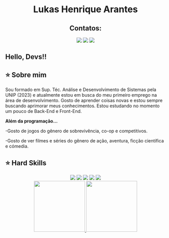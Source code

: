 <div align="center">

# Lukas Henrique Arantes

</div>

<div align="center">
  
## Contatos:

<a href="https://www.instagram.com/lukas_henrique28/" target="_blank"><img loading="lazy" src="https://img.shields.io/badge/-Instagram-%23E4405F?style=for-the-badge&logo=instagram&logoColor=white" target="_blank"></a>
<a href="mailto:lukashenrique.arantes@outlook.com"><img loading="lazy" src="https://img.shields.io/badge/-Outlook-127CD6?style=for-the-badge&logo=gmail&logoColor=white" target="_blank"></a>
<a href="[https://www.linkedin.com/in/seu-usuário-linkedln-aqui](https://www.linkedin.com/in/lukas-henrique-arantes-41a650264/)" target="_blank"><img loading="lazy" src="https://img.shields.io/badge/-LinkedIn-%230077B5?style=for-the-badge&logo=linkedin&logoColor=white" target="_blank"></a>
</div>

## Hello, Devs!!

## ⭐️ Sobre mim
<p>
  Sou formado em Sup. Téc. Análise e Desenvolvimento de Sistemas pela UNIP (2023) e atualmente estou em busca do meu primeiro emprego na área de desenvolvimento. Gosto de aprender coisas novas e estou sempre buscando aprimorar meus conhecimentos.
  Estou estudando no momento um pouco de Back-End e Front-End.
</p>

<b>Além da programação...</b>

-Gosto de jogos do gênero de sobrevivência, co-op e competitivos.

-Gosto de ver filmes e séries do gênero de ação, aventura, ficção científica e cómedia.

## ⭐️ Hard Skills
<div align="center">
<a href="https://github.com/Lukinhas2802" target="_blank"><img src="https://img.shields.io/badge/-C-363636?style=flat&logo=C"></a>
<a href="https://github.com/Lukinhas2802" target="_blank"><img src="https://img.shields.io/badge/-CSHARP-363636?style=flat&logo=csharp"></a>
<a href="https://github.com/Lukinhas2802" target="_blank"><img src="https://img.shields.io/badge/-JAVASCRIPT-363636?style=flat&logo=javascript"></a>
<a href="https://github.com/Lukinhas2802" target="_blank"><img src="https://img.shields.io/badge/-HTML-363636?style=flat&logo=HTML5"></a>
<a href="https://github.com/Lukinhas2802" target="_blank"><img src="https://img.shields.io/badge/-CSS-363636?style=flat&logo=CSS3"></a>

<br>
<a href="https://github.com/Lukinhas2802">
<img height="160cm" src="https://github-readme-stats.vercel.app/api?username=Lukinhas2802&show_icons=true&theme=shadow_red&ïnclude_all_commits=true&cont_private=true%22/"/>
<img height="160cm" src="https://github-readme-stats.vercel.app/api/top-langs/?username=Lukinhas2802&layout=compact&langs_count=7&theme=shadow_red"/>
</a>
</div>
